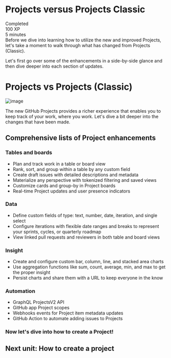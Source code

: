 # Projects versus Projects Classic
Completed  
100 XP  
5 minutes  
Before we dive into learning how to utilize the new and improved Projects, let's take a moment to walk through what has changed from Projects (Classic).

Let's first go over some of the enhancements in a side-by-side glance and then dive deeper into each section of updates.

# Projects vs Projects (Classic)

![image](https://github.com/pranjal779/MS-GitHub/assets/50409572/f7b4c6bc-d356-4c8e-b7a6-4eb0d0a21adf)

The new GitHub Projects provides a richer experience that enables you to keep track of your work, where you work. Let's dive a bit deeper into the changes that have been made.

## Comprehensive lists of Project enhancements

### Tables and boards
- Plan and track work in a table or board view
- Rank, sort, and group within a table by any custom field
- Create draft issues with detailed descriptions and metadata
- Materialize any perspective with tokenized filtering and saved views
- Customize cards and group-by in Project boards
- Real-time Project updates and user presence indicators

### Data
- Define custom fields of type: text, number, date, iteration, and single select
- Configure iterations with flexible date ranges and breaks to represent your sprints, cycles, or quarterly roadmap
- View linked pull requests and reviewers in both table and board views

### Insight
- Create and configure custom bar, column, line, and stacked area charts
- Use aggregation functions like sum, count, average, min, and max to get the proper insight
- Persist charts and share them with a URL to keep everyone in the know

### Automation
- GraphQL ProjectsV2 API
- GitHub app Project scopes
- Webhooks events for Project item metadata updates
- GitHub Action to automate adding issues to Projects

### Now let's dive into how to create a Project!

## Next unit: How to create a project
